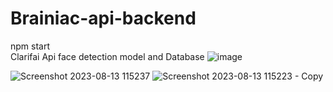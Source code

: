 # Brainiac-api-backend

npm start
<br/>
Clarifai Api face detection model and Database
![image](https://github.com/Ojas13-git/Brainiac-api-backend/assets/79032848/1b7c03e6-20aa-48d1-8809-060a758bb8ef)

![Screenshot 2023-08-13 115237](https://github.com/Ojas13-git/Brainiac-api-backend/assets/79032848/6e17e0f6-23da-45ae-8e45-10e64681d8d9)
![Screenshot 2023-08-13 115223 - Copy](https://github.com/Ojas13-git/Brainiac-api-backend/assets/79032848/69d8dfd8-444c-4e2f-93ec-08faf0e76daa)

